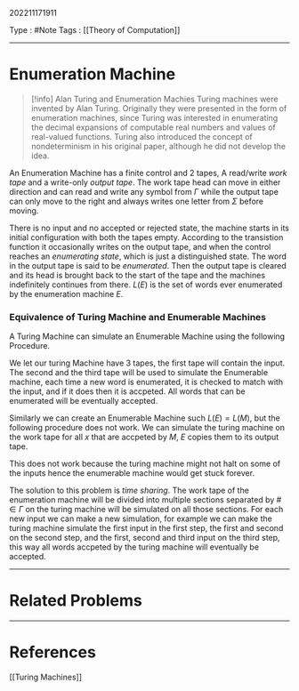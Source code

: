 202211171911

Type : #Note
Tags : [[Theory of Computation]]

---
# Enumeration Machine
> [!info] Alan Turing and Enumeration Machies
> Turing machines were invented by Alan Turing. Originally they were presented in the form of enumeration machines, since Turing was interested in enumerating the decimal expansions of computable real numbers and values of real-valued functions. Turing also introduced the concept of nondeterminism in his original paper, although he did not develop the idea.
> 

An Enumeration Machine has a finite control and $2$ tapes, A read/write _work tape_ and a write-only _output tape_. The work tape head can move in either direction and can read and write any symbol from $\Gamma$ while the output tape can only move to the right and always writes one letter from $\Sigma$ before moving.

There is no input and no accepted or rejected state, the machine starts in its initial configuration with both the tapes empty. According to the transistion function it occasionally writes on the output tape, and when the control reaches an _enumerating state_, which is just a distinguished state. The word in the output tape is said to be _enumerated_. Then the output tape is cleared and its head is brought back to the start of the tape and the machines indefinitely continues from there.
$L(E)$ is the set of words ever enumerated by the enumeration machine $E$.

### Equivalence of Turing Machine and Enumerable Machines
A Turing Machine can simulate an Enumerable Machine using the following Procedure.

We let our turing Machine have 3 tapes, the first tape will contain the input.
The second and the third tape will be used to simulate the Enumerable machine, each time a new word is enumerated, it is checked to match with the input, and if it does then it is accpeted. All words that can be enumerated will be eventually accepted.

Similarly we can create an Enumerable Machine such $L(E) = L(M)$, but the following procedure does not work.
We can simulate the turing machine on the work tape for all $x$ that are accpeted by $M$, $E$ copies them to its output tape.

This does not work because the turing machine might not halt on some of the inputs hence the enumerable machine would get stuck forever.

The solution to this problem is _time sharing_. The work tape of the enumeration machine will be divided into multiple sections separated by $\#\in \Gamma$ on the turing machine will be simulated on all those sections. For each new input we can make a new simulation, for example we can make the turing machine simulate the first input in the first step, the first and second on the second step, and the first, second and third input on the third step, this way all words accpeted by the turing machine will eventually be accepted. 


---
# Related Problems

---
# References
[[Turing Machines]]